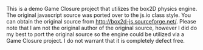 This is a demo Game Closure project that utilizes the box2D physics engine. The original javascript source was ported over to the js.io class style. You can obtain the original source from http://box2d-js.sourceforge.net/. Please note that I am not the original author of the original source, however I did do my best to port the original source so the engine could be utilized via a Game Closure project. I do not warrant that it is completely defect free. 
  

